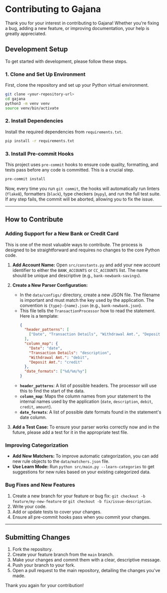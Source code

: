# Contributing to Gajana

Thank you for your interest in contributing to Gajana! Whether you're fixing a bug, adding a new feature, or improving documentation, your help is greatly appreciated.

## Development Setup

To get started with development, please follow these steps.

### 1. Clone and Set Up Environment

First, clone the repository and set up your Python virtual environment.

```bash
git clone <your-repository-url>
cd gajana
python3 -m venv venv
source venv/bin/activate
```

### 2. Install Dependencies

Install the required dependencies from `requirements.txt`.

```bash
pip install -r requirements.txt
```

### 3. Install Pre-commit Hooks

This project uses `pre-commit` hooks to ensure code quality, formatting, and tests pass before any code is committed. This is a crucial step.

```bash
pre-commit install
```

Now, every time you run `git commit`, the hooks will automatically run linters (`flake8`), formatters (`black`), type checkers (`mypy`), and run the full test suite. If any step fails, the commit will be aborted, allowing you to fix the issue.

---

## How to Contribute

### Adding Support for a New Bank or Credit Card

This is one of the most valuable ways to contribute. The process is designed to be straightforward and requires no changes to the core Python code.

1.  **Add Account Name:**
    Open `src/constants.py` and add your new account identifier to either the `BANK_ACCOUNTS` or `CC_ACCOUNTS` list. The name should be unique and descriptive (e.g., `bank-newbank-savings`).

2.  **Create a New Parser Configuration:**
    -   In the `data/configs/` directory, create a new JSON file. The filename is important and must match the key used by the application. The convention is `{type}-{name}.json` (e.g., `bank-newbank.json`).
    -   This file tells the `TransactionProcessor` how to read the statement. Here is a template:
        ```json
        {
          "header_patterns": [
            ["Date", "Transaction Details", "Withdrawal Amt.", "Deposit Amt."]
          ],
          "column_map": {
            "Date": "date",
            "Transaction Details": "description",
            "Withdrawal Amt.": "debit",
            "Deposit Amt.": "credit"
          },
          "date_formats": ["%d/%m/%y"]
        }
        ```
    -   **`header_patterns`**: A list of possible headers. The processor will use this to find the start of the data.
    -   **`column_map`**: Maps the column names from your statement to the internal names used by the application (`date`, `description`, `debit`, `credit`, `amount`).
    -   **`date_formats`**: A list of possible date formats found in the statement's date column.

3.  **Add a Test Case:**
    To ensure your parser works correctly now and in the future, please add a test for it in the appropriate test file.

### Improving Categorization

-   **Add New Matchers:** To improve automatic categorization, you can add new rule objects to the `data/matchers.json` file.
-   **Use Learn Mode:** Run `python src/main.py --learn-categories` to get suggestions for new rules based on your existing categorized data.

### Bug Fixes and New Features

1.  Create a new branch for your feature or bug fix: `git checkout -b feature/my-new-feature` or `git checkout -b fix/issue-description`.
2.  Write your code.
3.  Add or update tests to cover your changes.
4.  Ensure all pre-commit hooks pass when you commit your changes.

---

## Submitting Changes

1.  Fork the repository.
2.  Create your feature branch from the `main` branch.
3.  Make your changes and commit them with a clear, descriptive message.
4.  Push your branch to your fork.
5.  Open a pull request to the main repository, detailing the changes you've made.

Thank you again for your contribution!
